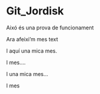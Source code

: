 # Git_Jordisk

Aixó és una prova de funcionament

Ara afeixi’m mes text

I aquí una mica mes.

I mes….

I una mica mes…

I mes

